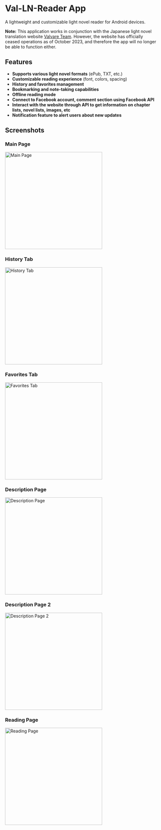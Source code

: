 # Val-LN-Reader App

A lightweight and customizable light novel reader for Android devices.

**Note:** This application works in conjunction with the Japanese light novel translation website [Valvare Team](http://valvareteam.com). However, the website has officially ceased operations as of October 2023, and therefore the app will no longer be able to function either.

## Features

- **Supports various light novel formats** (ePub, TXT, etc.)
- **Customizable reading experience** (font, colors, spacing)
- **History and favorites management**
- **Bookmarking and note-taking capabilities**
- **Offline reading mode**
- **Connect to Facebook account, comment section using Facebook API**
- **Interact with the website through API to get information on chapter lists, novel lists, images, etc**
- **Notification feature to alert users about new updates**

## Screenshots

### Main Page

<img src="https://github.com/LittleKai/Val-LN-Reader/blob/master/Screenshot_20240622_010859_Valvrare%20LN%20Reader.jpg" width="320" alt="Main Page">

### History Tab

<img src="https://github.com/LittleKai/Val-LN-Reader/blob/master/Screenshot_20240630_163753_Valvrare%20LN%20Reader.jpg" width="320" alt="History Tab">

### Favorites Tab

<img src="https://github.com/LittleKai/Val-LN-Reader/blob/master/Screenshot_20240622_010859_Valvrare%20LN%20Reader.jpg" width="320" alt="Favorites Tab">

### Description Page

<img src="https://github.com/LittleKai/Val-LN-Reader/blob/master/Screenshot_20240622_010913_Valvrare%20LN%20Reader.jpg" width="320" alt="Description Page">

### Description Page 2

<img src="https://github.com/LittleKai/Val-LN-Reader/blob/master/Screenshot_20240622_011003_Valvrare%20LN%20Reader.jpg" width="320" alt="Description Page 2">

### Reading Page

<img src="https://github.com/LittleKai/Val-LN-Reader/blob/master/Screenshot_20240622_010931_Valvrare%20LN%20Reader.jpg" width="320" alt="Reading Page">
